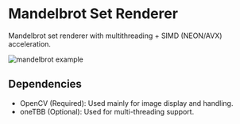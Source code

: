 # Mandelbrot Set Renderer
Mandelbrot set renderer with multithreading + SIMD (NEON/AVX) acceleration.

![mandelbrot example](./demo.gif)

## Dependencies
* OpenCV (Required): Used mainly for image display and handling.
* oneTBB (Optional): Used for multi-threading support.